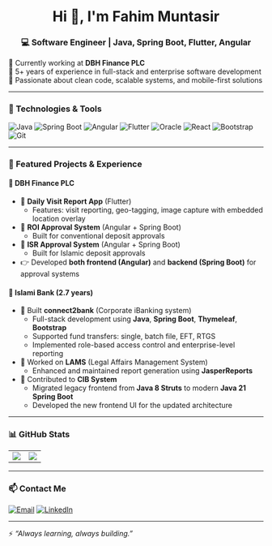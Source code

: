<h1 align="center">Hi 👋, I'm Fahim Muntasir</h1>
<h3 align="center">💻 Software Engineer | Java, Spring Boot, Flutter, Angular</h3>

🔹 Currently working at **DBH Finance PLC**  
🔹 5+ years of experience in full-stack and enterprise software development  
🔹 Passionate about clean code, scalable systems, and mobile-first solutions

---

### 🧰 Technologies & Tools
![Java](https://img.shields.io/badge/Java-%23ED8B00.svg?style=flat&logo=openjdk&logoColor=white)
![Spring Boot](https://img.shields.io/badge/Spring_Boot-6DB33F?style=flat&logo=spring-boot&logoColor=white)
![Angular](https://img.shields.io/badge/Angular-DD0031?style=flat&logo=angular&logoColor=white)
![Flutter](https://img.shields.io/badge/Flutter-02569B?style=flat&logo=flutter&logoColor=white)
![Oracle](https://img.shields.io/badge/Oracle-F80000?style=flat&logo=oracle&logoColor=white)
![React](https://img.shields.io/badge/React-20232A?style=flat&logo=react&logoColor=61DAFB)
![Bootstrap](https://img.shields.io/badge/Bootstrap-563D7C?style=flat&logo=bootstrap&logoColor=white)
![Git](https://img.shields.io/badge/Git-F05032?style=flat&logo=git&logoColor=white)

---

### 🚀 Featured Projects & Experience

#### 🏢 DBH Finance PLC
- 🔹 **Daily Visit Report App** (Flutter)
  - Features: visit reporting, geo-tagging, image capture with embedded location overlay
- 🔹 **ROI Approval System** (Angular + Spring Boot)
  - Built for conventional deposit approvals
- 🔹 **ISR Approval System** (Angular + Spring Boot)
  - Built for Islamic deposit approvals
- 👉 Developed **both frontend (Angular)** and **backend (Spring Boot)** for approval systems

#### 🏦 Islami Bank (2.7 years)
- 🔹 Built **connect2bank** (Corporate iBanking system)
  - Full-stack development using **Java**, **Spring Boot**, **Thymeleaf**, **Bootstrap**
  - Supported fund transfers: single, batch file, EFT, RTGS
  - Implemented role-based access control and enterprise-level reporting
- 🔹 Worked on **LAMS** (Legal Affairs Management System)
  - Enhanced and maintained report generation using **JasperReports**
- 🔹 Contributed to **CIB System**
  - Migrated legacy frontend from **Java 8 Struts** to modern **Java 21 Spring Boot**
  - Developed the new frontend UI for the updated architecture

---

### 📊 GitHub Stats
<table>
  <tr>
    <td>
      <img src="https://github-readme-stats.vercel.app/api?username=fahim25&show_icons=true&theme=tokyonight" />
    </td>
    <td>
      <img src="https://github-readme-stats.vercel.app/api/top-langs/?username=fahim25&layout=compact&theme=tokyonight" />
    </td>
  </tr>
</table>

---

### 📫 Contact Me
[![Email](https://img.shields.io/badge/Email-me-red?style=flat&logo=gmail&logoColor=white)](mailto:fahimmuntasir201@gmail.com)
[![LinkedIn](https://img.shields.io/badge/LinkedIn-blue?style=flat&logo=linkedin&logoColor=white)](https://www.linkedin.com/in/m-fahim-muntasir)

---

⚡ _“Always learning, always building.”_

